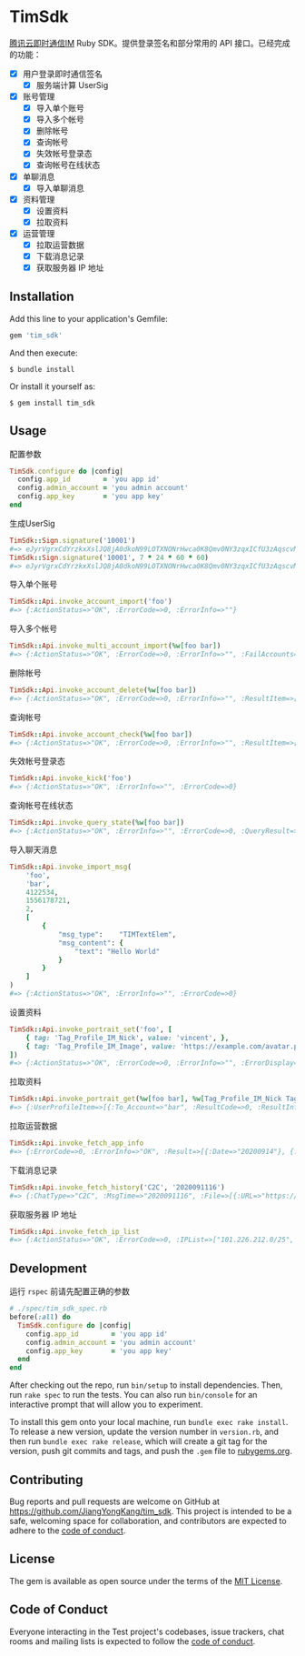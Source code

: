 # TimSdk

[腾讯云即时通信IM](https://cloud.tencent.com/product/im) Ruby SDK。提供登录签名和部分常用的 API 接口。已经完成的功能：

- [x] 用户登录即时通信签名
    - [x] 服务端计算 UserSig

- [x] 账号管理
    - [x] 导入单个账号
    - [x] 导入多个帐号
    - [x] 删除帐号
    - [x] 查询帐号
    - [x] 失效帐号登录态
    - [x] 查询帐号在线状态

- [x] 单聊消息
    - [x] 导入单聊消息

- [x] 资料管理
    - [x] 设置资料
    - [x] 拉取资料

- [x] 运营管理
    - [x] 拉取运营数据
    - [x] 下载消息记录
    - [x] 获取服务器 IP 地址

## Installation

Add this line to your application's Gemfile:

```ruby
gem 'tim_sdk'
```

And then execute:

    $ bundle install

Or install it yourself as:

    $ gem install tim_sdk

## Usage

配置参数
```ruby
TimSdk.configure do |config|
  config.app_id        = 'you app id'
  config.admin_account = 'you admin account'
  config.app_key       = 'you app key'
end
```

生成UserSig
```ruby
TimSdk::Sign.signature('10001')
#=> eJyrVgrxCdYrzkxXslJQ8jA0dkoN99LOTXNONrHwca0K8Qmv0NY3zqxICfU3zAqscvMqLcxPNHYyLrdV0lEAa02tKMgsSgXqtjAzMTCAChanZCcWFGSmgAytzC9VAHIUgDyobFlqEUjCSM8AJlKSmQsywtDMwMDQ1MTcwgQqnpmSmleSmZYJ0WBoAJRWqgUASukybQ__
TimSdk::Sign.signature('10001', 7 * 24 * 60 * 60)
#=> eJyrVgrxCdYrzkxXslJQ8jA0dkoN99LOTXNONrHwca0K8Qmv0NY3zqxICfU3zAqscvMqLcxPNHYyLrdV0lEAa02tKMgsSgXqtjAzMTCAChanZCcWFGSmgAytzC9VAHIUgDyobFlqEUjCSM8AJlKSmQsywtDMwMDQ1MTcwgQqnpmSmleSmZYJ0WBoAJRWqgUASukybQ__
```

导入单个账号
```ruby
TimSdk::Api.invoke_account_import('foo')
#=> {:ActionStatus=>"OK", :ErrorCode=>0, :ErrorInfo=>""}
```

导入多个帐号
```ruby
TimSdk::Api.invoke_multi_account_import(%w[foo bar])
#=> {:ActionStatus=>"OK", :ErrorCode=>0, :ErrorInfo=>"", :FailAccounts=>[]}
```

删除帐号
```ruby
TimSdk::Api.invoke_account_delete(%w[foo bar])
#=> {:ActionStatus=>"OK", :ErrorCode=>0, :ErrorInfo=>"", :ResultItem=>[{:ResultCode=>0, :ResultInfo=>"", :UserID=>"bar"}, {:ResultCode=>0, :ResultInfo=>"", :UserID=>"foo"}]}
```

查询帐号
```ruby
TimSdk::Api.invoke_account_check(%w[foo bar])
#=> {:ActionStatus=>"OK", :ErrorCode=>0, :ErrorInfo=>"", :ResultItem=>[{:AccountStatus=>"Imported", :ResultCode=>0, :ResultInfo=>"", :UserID=>"bar"}, {:AccountStatus=>"Imported", :ResultCode=>0, :ResultInfo=>"", :UserID=>"foo"}]}
```

失效帐号登录态
```ruby
TimSdk::Api.invoke_kick('foo')
#=> {:ActionStatus=>"OK", :ErrorInfo=>"", :ErrorCode=>0}
```

查询帐号在线状态
```ruby
TimSdk::Api.invoke_query_state(%w[foo bar])
#=> {:ActionStatus=>"OK", :ErrorInfo=>"", :ErrorCode=>0, :QueryResult=>[{:To_Account=>"bar", :State=>"Offline", :Status=>"Offline"}, {:To_Account=>"foo", :State=>"Offline", :Status=>"Offline"}]}
```

导入聊天消息
```ruby
TimSdk::Api.invoke_import_msg(
    'foo',
    'bar',
    4122534,
    1556178721,
    2,
    [
        {
            "msg_type":    "TIMTextElem",
            "msg_content": {
                "text": "Hello World"
            }
        }
    ]
)
#=> {:ActionStatus=>"OK", :ErrorInfo=>"", :ErrorCode=>0}
```

设置资料
```ruby
TimSdk::Api.invoke_portrait_set('foo', [
    { tag: 'Tag_Profile_IM_Nick', value: 'vincent', },
    { tag: 'Tag_Profile_IM_Image', value: 'https://example.com/avatar.png' },
])
#=> {:ActionStatus=>"OK", :ErrorCode=>0, :ErrorInfo=>"", :ErrorDisplay=>""}
```

拉取资料
```ruby
TimSdk::Api.invoke_portrait_get(%w[foo bar], %w[Tag_Profile_IM_Nick Tag_Profile_IM_Image])
#=> {:UserProfileItem=>[{:To_Account=>"bar", :ResultCode=>0, :ResultInfo=>""}, {:To_Account=>"foo", :ProfileItem=>[{:Tag=>"Tag_Profile_IM_Nick", :Value=>"vincent"}, {:Tag=>"Tag_Profile_IM_Image", :Value=>"https://example.com/avatar.png"}], :ResultCode=>0, :ResultInfo=>""}], :CurrentStandardSequence=>0, :ActionStatus=>"OK", :ErrorCode=>0, :ErrorInfo=>"", :ErrorDisplay=>""}
```

拉取运营数据
```ruby
TimSdk::Api.invoke_fetch_app_info
#=> {:ErrorCode=>0, :ErrorInfo=>"OK", :Result=>[{:Date=>"20200914"}, {:Date=>"20200913"}, {:Date=>"20200912"}, {:Date=>"20200911"}, {:Date=>"20200910"}, {:Date=>"20200909"}, {:Date=>"20200908"}, {:Date=>"20200907"}, {:Date=>"20200906"}, {:Date=>"20200905"}, {:Date=>"20200904"}, {:Date=>"20200903"}, {:Date=>"20200902"}, {:Date=>"20200901"}, {:Date=>"20200831"}, {:Date=>"20200830"}, {:Date=>"20200829"}, {:Date=>"20200828"}, {:Date=>"20200827"}, {:Date=>"20200826"}, {:Date=>"20200825"}, {:Date=>"20200824"}, {:Date=>"20200823"}, {:Date=>"20200822"}, {:Date=>"20200821"}, {:Date=>"20200820"}, {:Date=>"20200819"}, {:Date=>"20200818"}, {:Date=>"20200817"}, {:Date=>"20200816"}]}
```

下载消息记录
```ruby
TimSdk::Api.invoke_fetch_history('C2C', '2020091116')
#=> {:ChatType=>"C2C", :MsgTime=>"2020091116", :File=>[{:URL=>"https://download.tim.qq.com/msg_history/4/f5da9cce4789eda2f72511ea89280c42a1292b80.gz", :ExpireTime=>"2020-09-15 15:50:07", :FileSize=>7273, :FileMD5=>"6fde5543bbc4a5aea5e35a64edf0553e", :GzipSize=>1535, :GzipMD5=>"92a00693794328453010e083e8193eed"}], :ActionStatus=>"OK", :ErrorInfo=>"", :ErrorCode=>0}
```

获取服务器 IP 地址
```ruby
TimSdk::Api.invoke_fetch_ip_list
#=> {:ActionStatus=>"OK", :ErrorCode=>0, :IPList=>["101.226.212.0/25", "101.226.233.0/25", "101.89.18.0/25", "101.91.60.0/25", "101.91.69.0/25", "101.91.96.0/25", "106.52.138.0/25", "106.52.142.0/25", "106.52.145.0/25", "106.52.14.0/25", "106.52.148.0/25", "106.52.159.0/25", "106.52.164.0/25", "106.52.165.0/25", "106.52.172.0/25", "106.52.178.0/25", "106.52.180.0/25", "106.52.183.0/25", "106.52.187.0/25", "106.52.190.0/25", "106.52.201.0/25", "106.52.29.0/25", "106.52.32.0/25", "106.53.102.0/25", "106.53.125.0/25", "106.53.203.0/25", "106.53.76.0/25", "106.55.14.0/25", "106.55.15.0/25", "106.55.17.0/25", "106.55.173.0/25", "106.55.18.0/25", "106.55.249.0/25", "106.55.253.0/25", "111.13.35.0/25", "111.161.111.0/25", "111.161.64.0/25", "111.30.138.0/25", "111.30.144.0/25", "111.30.155.0/25", "113.96.237.0/25", "116.128.138.0/25", "116.128.146.0/25", "116.128.160.0/25", "116.128.163.0/25", "117.135.172.0/25", "117.144.244.0/25", "117.184.248.0/25", "118.126.91.0/25", "118.89.30.0/25", "118.89.64.0/25", "119.29.105.0/25", "119.29.130.0/25", "119.29.147.0/25", "119.29.191.0/25", "119.29.72.0/25", "119.29.73.0/25", "119.29.74.0/25", "119.29.77.0/25", "119.45.147.0/25", "119.45.33.0/25", "119.45.41.0/25", "119.45.43.0/25", "119.45.44.0/25", "119.45.46.0/25", "119.45.47.0/25", "120.204.11.0/25", "120.232.21.0/25", "121.51.131.0/25", "121.51.132.0/25", "121.51.141.0/25", "121.51.158.0/25", "121.51.176.0/25", "121.51.74.0/25", "121.51.90.0/25", "123.126.122.0/25", "123.150.174.0/25", "123.151.137.0/25", "123.151.179.0/25", "123.151.190.0/25", "123.151.72.0/25", "123.151.79.0/25", "123.207.31.0/25", "125.39.133.0/25", "129.204.177.0/25", "129.204.186.0/25", "129.204.73.0/25", "129.211.162.0/25", "129.211.163.0/25", "129.211.181.0/25", "129.211.182.0/25", "134.175.142.0/25", "134.175.161.0/25", "134.175.205.0/25", "134.175.227.0/25", "14.18.180.0/25", "157.255.196.0/25", "157.255.243.0/25", "163.177.56.0/25", "180.163.32.0/25", "182.254.21.0/25", "182.254.34.0/25", "182.254.50.0/25", "182.254.51.0/25", "182.254.56.0/25", "182.254.57.0/25", "182.254.78.0/25", "182.254.86.0/25", "183.192.172.0/25", "183.192.173.0/25", "183.192.202.0/25", "183.194.184.0/25", "183.232.125.0/25", "183.232.95.0/25", "183.232.96.0/25", "183.3.225.0/25", "193.112.125.0/25", "193.112.151.0/25", "193.112.153.0/25", "193.112.169.0/25", "203.205.232.0/25", "203.205.254.0/25", "220.249.243.0/25", "223.167.154.0/25", "36.155.230.0/25", "42.194.134.0/25", "42.194.145.0/25", "42.194.168.0/25", "42.194.192.0/25", "42.194.224.0/25", "42.194.225.0/25", "58.247.206.0/25", "58.250.136.0/25", "58.60.9.0/25", "59.36.121.0/25", "59.37.116.0/25", "59.37.97.0/25", "61.151.206.0/25", "81.71.1.0/25", "81.71.3.0/25", "81.71.6.0/25", "182.254.116.116", "162.14.6.247"]}
```


## Development

运行 `rspec` 前请先配置正确的参数 
```ruby
# ./spec/tim_sdk_spec.rb
before(:all) do
  TimSdk.configure do |config|
    config.app_id        = 'you app id'
    config.admin_account = 'you admin account'
    config.app_key       = 'you app key'
  end
end
```

After checking out the repo, run `bin/setup` to install dependencies. Then, run `rake spec` to run the tests. You can also run `bin/console` for an interactive prompt that will allow you to experiment.

To install this gem onto your local machine, run `bundle exec rake install`. To release a new version, update the version number in `version.rb`, and then run `bundle exec rake release`, which will create a git tag for the version, push git commits and tags, and push the `.gem` file to [rubygems.org](https://rubygems.org).

## Contributing

Bug reports and pull requests are welcome on GitHub at https://github.com/JiangYongKang/tim_sdk. This project is intended to be a safe, welcoming space for collaboration, and contributors are expected to adhere to the [code of conduct](https://github.com/JiangYongKang/tim_sdk/blob/master/CODE_OF_CONDUCT.md).


## License

The gem is available as open source under the terms of the [MIT License](https://opensource.org/licenses/MIT).

## Code of Conduct

Everyone interacting in the Test project's codebases, issue trackers, chat rooms and mailing lists is expected to follow the [code of conduct](https://github.com/JiangYongKang/tim_sdk/blob/master/CODE_OF_CONDUCT.md).
